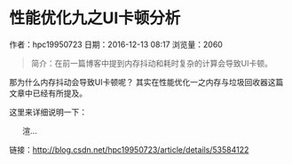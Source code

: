# 性能优化九之UI卡顿分析
作者：hpc19950723
日期：2016-12-13 08:17
浏览量：2060
> 简介：在前一篇博客中提到内存抖动和耗时复杂的计算会导致UI卡顿。

那为什么内存抖动会导致UI卡顿呢？
其实在性能优化一之内存与垃圾回收器这篇文章中已经有所提及。


这里来详细说明一下：

      渲...

 链接：http://blog.csdn.net/hpc19950723/article/details/53584122
